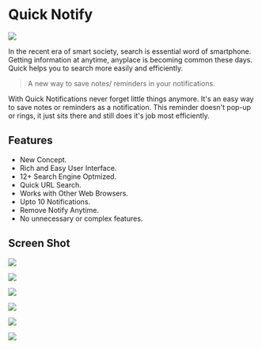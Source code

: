 # Quick Notify

![](Image/Playstore1024x500px.jpg)

In the recent era of smart society, search is essential word of smartphone. Getting information at anytime, anyplace is becoming common these days. Quick helps you to search more easily and efficiently.

> A new way to save notes/ reminders in your notifications.

With Quick Notifications never forget little things anymore. It's an easy way to save notes or reminders as a notification. This reminder doesn't pop-up or rings, it just sits there and still does it's job most efficiently.

## Features

- New Concept.
- Rich and Easy User Interface.
- 12+ Search Engine Optmized.
- Quick URL Search.
- Works with Other Web Browsers.
- Upto 10 Notifications.
- Remove Notify Anytime.
- No unnecessary or complex features.

## Screen Shot

![](Image/Slide1.JPG)

![](Image/Slide2.JPG)

![](Image/Slide3.JPG)

![](Image/Slide4.JPG)

![](Image/Slide5.JPG)

![](Image/Slide6.JPG)
